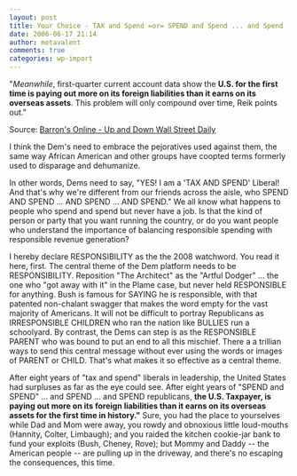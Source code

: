 ```yaml
---
layout: post
title: Your Choice - TAX and Spend =or= SPEND and Spend ... and Spend ... and Spend
date: 2006-06-17 21:14
author: metavalent
comments: true
categories: wp-import
---
```

"<em>Meanwhile</em>, first-quarter current account data show the <strong>U.S. for the first time is paying out more on its foreign liabilities than it earns on its overseas assets</strong>. This problem will only compound over time, Reik points out."

Source: <a href="https://online.barrons.com/public/article/SB115028523078379989-FdOvdx3vgNH43tHMZz723k5itBQ_20070617.html?mod=9_0002_b_online_exclusives_weekend">Barron's Online - Up and Down Wall Street Daily</a>

I think the Dem's need to embrace the pejoratives used against them, the same way African American and other groups have coopted terms formerly used to disparage and dehumanize.

In other words, Dems need to say, "YES! I am a 'TAX AND SPEND' Liberal! And that's why we're different from our friends across the aisle, who SPEND AND SPEND ... AND SPEND ... AND SPEND." We all know what happens to people who spend and spend but never have a job. Is that the kind of person or party that you want running the country, or do you want people who understand the importance of balancing responsible spending with responsible revenue generation?

I hereby declare RESPONSIBILITY as the the 2008 watchword.  You read it here, first.  The central theme of the Dem platform needs to be RESPONSIBILITY.  Reposition "The Architect" as the "Artful Dodger" ... the one who "got away with it" in the Plame case, but never held RESPONSIBLE for anything.  Bush is famous for SAYING he is responsible, with that patented non-chalant swagger that makes the word empty for the vast majority of Americans.  It will not be difficult to portray Republicans as IRRESPONSIBLE CHILDREN who ran the nation like BULLIES run a schoolyard.  By contrast, the Dems can step is as the RESPONSIBLE PARENT who was bound to put an end to all this mischief.  There a a trillian ways to send this central message without ever using the words or images of PARENT or CHILD.  That's what makes it so effective as a central theme.

After eight years of "tax and spend" liberals in leadership, the United States had surpluses as far as the eye could see. After eight years of "SPEND and SPEND" ... and SPEND ... and SPEND republicans, <strong>the U.S. Taxpayer, is paying out more on its foreign liabilities than it earns on its overseas assets for the first time in history."</strong>
<strong></strong>
Sure, you had the place to yourselves while Dad and Mom were away, you rowdy and obnoxious little loud-mouths (Hannity, Colter, Limbaugh); and you raided the kitchen cookie-jar bank to fund your exploits (Bush, Cheney, Rove); but Mommy and Daddy -- the American people -- are pulling up in the driveway, and there's no escaping the consequences, this time.
